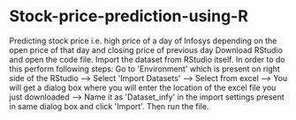 # Stock-price-prediction-using-R
Predicting stock price i.e. high price of a day of Infosys depending on the open price of that day and closing price of previous day
Download RStudio and open the code file.
Import the dataset from RStudio itself. In order to do this perform following steps:
Go to 'Environment' which is present on right side of the RStudio --> Select 'Import Datasets' --> Select from excel --> You will get a dialog box where you will enter the location of the excel file you just downloaded --> Name it as 'Dataset_infy' in the import settings present in same dialog box and click 'Import'. Then run the file.
